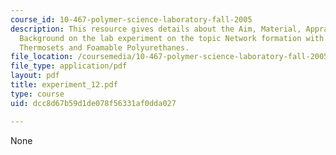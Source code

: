 ```yaml
---
course_id: 10-467-polymer-science-laboratory-fall-2005
description: This resource gives details about the Aim, Material, Appratus and Brief
  Background on the lab experiment on the topic Network formation with Epoxies, RTV
  Thermosets and Foamable Polyurethanes.
file_location: /coursemedia/10-467-polymer-science-laboratory-fall-2005/dcc8d67b59d1de078f56331af0dda027_experiment_12.pdf
file_type: application/pdf
layout: pdf
title: experiment_12.pdf
type: course
uid: dcc8d67b59d1de078f56331af0dda027

---
```

None